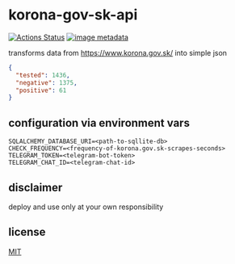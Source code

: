 # korona-gov-sk-api
[![Actions Status](https://github.com/kamko/korona-gov-sk-api/workflows/Docker%20build/badge.svg)](https://github.com/kamko/korona-gov-sk-api/actions "docker build status badge")
[![image metadata](https://images.microbadger.com/badges/image/kamko/korona-gov-sk-api.svg)](https://microbadger.com/images/kamko/korona-gov-sk-api "kamko/echoer image metadata")

transforms data from https://www.korona.gov.sk/ into simple json

```json
{
  "tested": 1436,
  "negative": 1375,
  "positive": 61
}
```

## configuration via environment vars
```
SQLALCHEMY_DATABASE_URI=<path-to-sqllite-db>
CHECK_FREQUENCY=<frequency-of-korona.gov.sk-scrapes-seconds>
TELEGRAM_TOKEN=<telegram-bot-token>
TELEGRAM_CHAT_ID=<telegram-chat-id>
```

## disclaimer

deploy and use only at your own responsibility

## license
[MIT](LICENSE)
